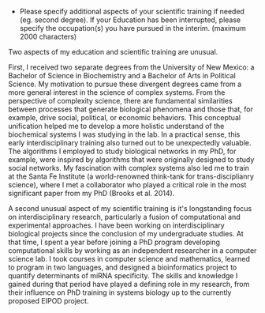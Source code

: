 * Please specify additional aspects of your scientific training if needed (eg. second degree). If your Education has been interrupted, please specify the occupation(s) you have pursued in the interim. (maximum 2000 characters)

Two aspects of my education and scientific training are unusual.

First, I received two separate degrees from the University of New Mexico: a Bachelor of Science in Biochemistry and a Bachelor of Arts in Political Science. My motivation to pursue these divergent degrees came from a more general interest in the science of complex systems. From the perspective of complexity science, there are fundamental similarities between processes that generate biological phenomena and those that, for example, drive social, political, or economic behaviors. This conceptual unification helped me to develop a more holistic understand of the biochemical systems I was studying in the lab. In a practical sense, this early interdisciplinary training also turned out to be unexpectedly valuable. The algorithms I employed to study biological networks in my PhD, for example, were inspired by algorithms that were originally designed to study social networks. My fascination with complex systems also led me to train at the Santa Fe Institute (a world-renowned think-tank for trans-disciplianry science), where I met a collaborator who played a critical role in the most significant paper from my PhD (Brooks et al. 2014).

A second unusual aspect of my scientific training is it's longstanding focus on interdisciplinary research, particularly a fusion of computational and experimental approaches. I have been working on interdisciplinary biological projects since the conclusion of my undergraduate studies. At that time, I spent a year before joining a PhD program developing computational skills by working as an independent researcher in a computer science lab. I took courses in computer science and mathematics, learned to program in two languages, and designed a bioinformatics project to quantify determinants of miRNA specificity. The skills and knowledge I gained during that period have played a defining role in my research, from their influence on PhD training in systems biology up to the currently proposed EIPOD project.
